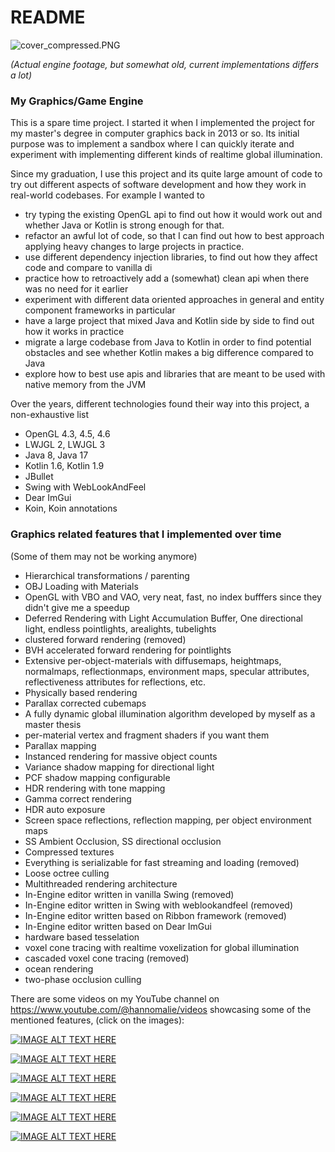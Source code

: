 # README #
![cover_compressed.PNG](https://bitbucket.org/repo/qR4Kpr/images/312771496-cover_compressed.PNG)

*(Actual engine footage, but somewhat old, current implementations differs a lot)*

### My Graphics/Game Engine ###

This is a spare time project. I started it when I implemented the project for my master's degree in computer graphics
back in 2013 or so. Its initial purpose was to implement a sandbox where I can quickly iterate and experiment
with implementing different kinds of realtime global illumination.

Since my graduation, I use this project and its quite large amount of code to try out different aspects of
software development and how they work in real-world codebases.
For example I wanted to
* try typing the existing OpenGL api to find out how it would work out and whether Java or Kotlin is strong enough for that.
* refactor an awful lot of code, so that I can find out how to best approach applying heavy changes to large projects in practice.
* use different dependency injection libraries, to find out how they affect code and compare to vanilla di
* practice how to retroactively add a (somewhat) clean api when there was no need for it earlier
* experiment with different data oriented approaches in general and entity component frameworks in particular
* have a large project that mixed Java and Kotlin side by side to find out how it works in practice
* migrate a large codebase from Java to Kotlin in order to find potential obstacles and see whether Kotlin makes a big difference compared to Java
* explore how to best use apis and libraries that are meant to be used with native memory from the JVM

Over the years, different technologies found their way into this project, a non-exhaustive list 

* OpenGL 4.3, 4.5, 4.6
* LWJGL 2, LWJGL 3
* Java 8, Java 17
* Kotlin 1.6, Kotlin 1.9
* JBullet
* Swing with WebLookAndFeel
* Dear ImGui
* Koin, Koin annotations

### Graphics related features that I implemented over time ###

(Some of them may not be working anymore)

* Hierarchical transformations / parenting
* OBJ Loading with Materials
* OpenGL with VBO and VAO, very neat, fast, no index bufffers since they didn't give me a speedup
* Deferred Rendering with Light Accumulation Buffer, One directional light, endless pointlights, arealights, tubelights
* clustered forward rendering (removed)
* BVH accelerated forward rendering for pointlights 
* Extensive per-object-materials with diffusemaps, heightmaps, normalmaps, reflectionmaps, environment maps, specular attributes, reflectiveness attributes for reflections, etc.
* Physically based rendering
* Parallax corrected cubemaps
* A fully dynamic global illumination algorithm developed by myself as a master thesis
* per-material vertex and fragment shaders if you want them
* Parallax mapping
* Instanced rendering for massive object counts
* Variance shadow mapping for directional light
* PCF shadow mapping configurable
* HDR rendering with tone mapping
* Gamma correct rendering
* HDR auto exposure
* Screen space reflections, reflection mapping, per object environment maps
* SS Ambient Occlusion, SS directional occlusion
* Compressed textures
* Everything is serializable for fast streaming and loading (removed)
* Loose octree culling
* Multithreaded rendering architecture
* In-Engine editor written in vanilla Swing (removed)
* In-Engine editor written in Swing with weblookandfeel (removed)
* In-Engine editor written based on Ribbon framework (removed)
* In-Engine editor written based on Dear ImGui
* hardware based tesselation
* voxel cone tracing with realtime voxelization for global illumination
* cascaded voxel cone tracing (removed)
* ocean rendering
* two-phase occlusion culling

There are some videos on my YouTube channel on https://www.youtube.com/@hannomalie/videos showcasing some of the mentioned features,
(click on the images):

[![IMAGE ALT TEXT HERE](https://img.youtube.com/vi/vfwO2LeOqyA/0.jpg)](https://www.youtube.com/watch?v=vfwO2LeOqyA)

[![IMAGE ALT TEXT HERE](https://img.youtube.com/vi/AwSfeo0xui4/0.jpg)](https://www.youtube.com/watch?v=AwSfeo0xui4)

[![IMAGE ALT TEXT HERE](https://img.youtube.com/vi/_omK2N5-M4g/0.jpg)](https://www.youtube.com/watch?v=_omK2N5-M4g)

[![IMAGE ALT TEXT HERE](https://img.youtube.com/vi/9UGc6gn6sXA/0.jpg)](https://www.youtube.com/watch?v=9UGc6gn6sXA)

[![IMAGE ALT TEXT HERE](https://img.youtube.com/vi/383EKvaU2vE/0.jpg)](https://www.youtube.com/watch?v=383EKvaU2vE)

[![IMAGE ALT TEXT HERE](https://img.youtube.com/vi/RSF-FyNLbbY/0.jpg)](https://www.youtube.com/watch?v=RSF-FyNLbbY)
